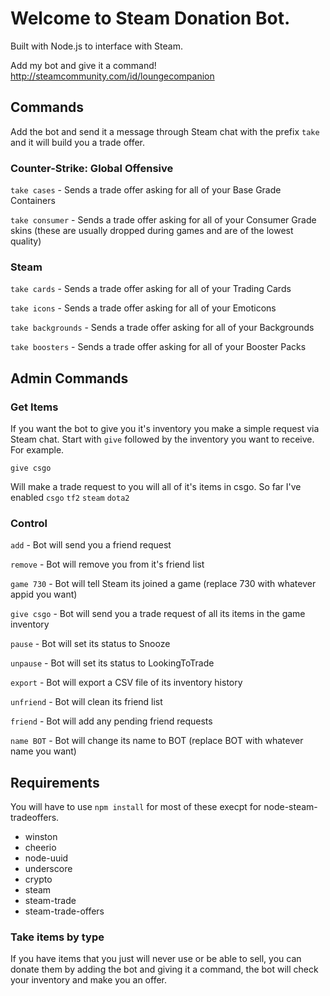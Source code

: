 # Welcome to Steam Donation Bot.
Built with Node.js to interface with Steam.

Add my bot and give it a command!
http://steamcommunity.com/id/loungecompanion

## Commands
Add the bot and send it a message through Steam chat with the prefix `take` and it will build you a trade offer.

### Counter-Strike: Global Offensive
`take cases` - Sends a trade offer asking for all of your Base Grade Containers

`take consumer` - Sends a trade offer asking for all of your Consumer Grade skins (these are usually dropped during games and are of the lowest quality)

### Steam
`take cards` - Sends a trade offer asking for all of your Trading Cards

`take icons` - Sends a trade offer asking for all of your Emoticons

`take backgrounds` - Sends a trade offer asking for all of your Backgrounds

`take boosters` - Sends a trade offer asking for all of your Booster Packs

## Admin Commands
### Get Items
If you want the bot to give you it's inventory you make a simple request via Steam chat. Start with `give` followed by the inventory you want to receive. For example.

```give csgo```

Will make a trade request to you will all of it's items in csgo. So far I've enabled `csgo` `tf2` `steam` `dota2`

### Control
`add` - Bot will send you a friend request

`remove` - Bot will remove you from it's friend list

`game 730` - Bot will tell Steam its joined a game (replace 730 with whatever appid you want)

`give csgo` - Bot will send you a trade request of all its items in the game inventory

`pause` - Bot will set its status to Snooze

`unpause` - Bot will set its status to LookingToTrade

`export` - Bot will export a CSV file of its inventory history

`unfriend` - Bot will clean its friend list

`friend` - Bot will add any pending friend requests

`name BOT` - Bot will change its name to BOT (replace BOT with whatever name you want)


## Requirements
You will have to use `npm install` for most of these execpt for node-steam-tradeoffers.
* winston
* cheerio
* node-uuid
* underscore
* crypto
* steam
* steam-trade
* steam-trade-offers

### Take items by type
If you have items that you just will never use or be able to sell, you can donate them by adding the bot and giving it a command, the bot will check your inventory and make you an offer.

